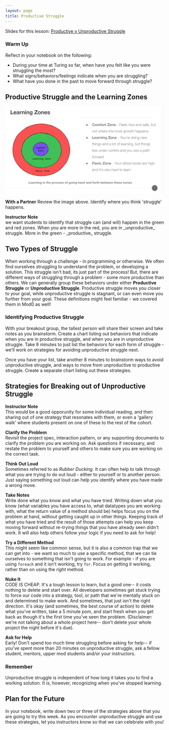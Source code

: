 ```yaml
---
layout: page
title: Productive Struggle
---
```


<section class='instructor-notes' markdown='1'>

Slides for this lesson: [Productive v Unproductive Struggle](https://docs.google.com/presentation/d/1iv1xlIxVX-TxlfZ-_K5kHvyaJ3pj_9WLww2wAffeAlU/edit#slide=id.p1)

</section>

### Warm Up
Reflect in your notebook on the following:
* During your time at Turing so far, when have you felt like you were struggling the most?
* What signs/behaviors/feelings indicate when you are struggling?
* What have you done in the past to move forward through struggle?

## Productive Struggle and the Learning Zones

![Learning Zones](/assets/images/module2/Week2/LearningZones.png)

**With a Partner** Review the image above.  Identify where you think 'struggle' happens.

<aside class="instructor-notes">
    <p><strong>Instructor Note</strong><br>we want students to identify that struggle can (and will) happen in the green and red zones. When you are more in the red, you are in _unproductive_ struggle.  More in the green - _productive_ struggle.</p>
</aside>


## Two Types of Struggle

When working through a challenge - in programming or otherwise.  We often find ourselves struggling to understand the problem, or developing a solution.  This struggle isn't bad, its just part of the process!  But, there are different ways of struggling through a problem - some more productive than others.  We can generally group these behaviors under either **Productive Struggle** or **Unproductive Struggle**.  Productive struggle moves you closer to your goal, while unproductive struggle is stagnant, or can even move you further from your goal. These definitions might feel familiar - we covered them in Mod0 as well!

### Identifying Productive Struggle

With your breakout group, the tallest person will share their screen and take notes as you brainstorm. Create a chart listing out behaviors that indicate when you are in productive struggle, and when you are in unproductive struggle. Take 8 minutes to just list the behaviors for each form of struggle - we’ll work on strategies for avoiding unproductive struggle next.

Once you have your list, take another 8 minutes to brainstorm ways to avoid unproductive struggle, and ways to move from unproductive to productive struggle. Create a separate chart listing out these strategies.

## Strategies for Breaking out of Unproductive Struggle

<aside class="instructor-notes">
    <p><strong>Instructor Note</strong><br>This would be a good opporunity for some individual reading, and then sharing out of one strategy that resonates with them, or even a 'gallery walk' where students present on one of these to the rest of the cohort.</p>
</aside>

**Clarify the Problem**  
Revisit the project spec, interaction pattern, or any supporting documents to clarify the problem you are working on.  Ask questions if necessary, and restate the problem to yourself and others to make sure you are working on the correct task.

**Think Out Loud**  
Sometimes referred to as *Rubber Ducking*. It can often help to talk through what you are trying to do out loud - either to yourself or to another person.  Just saying something out loud can help you identify where you have made a wrong move.

**Take Notes**  
Write done what you know and what you have tried.  Writing down what you know (what variables you have access to, what datatypes you are working with, what the return value of a method should be) helps focus you on the problem at hand, without getting caught up in other things.  Keeping track of what you have tried and the result of those attempts can help you keep moving forward without re-trying things that you have already seen didn't work.  It will also help others follow your logic if you need to ask for help!

**Try a Different Method**  
This might seem like common sense, but it is also a common trap that we can get into - we want so much to use a specific method, that we can tie ourselves to something that isn't going to work.  For example - if you are using `foreach` and it isn't working, try `for`.  Focus on getting it working, rather than on using the *right* method.

**Nuke It**  
CODE IS CHEAP. It's a tough lesson to learn, but a good one-- it costs nothing to delete and start over. All developers sometimes get stuck trying to force our code into a strategy, tool, or path that we're mentally stuck on and determined to make work. And sometimes, that just isn't the right direction.  It's okay (and sometimes, the best course of action) to delete what you've written, take a 5 minute pom, and start fresh when you get back as though it's the first time you've seen the problem. (Disclaimer: we're not talking about a whole project here-- don't delete your whole project the night before it's due).

**Ask for Help**  
Early! Don't spend too much time struggling before asking for help-- if you've spent more than 20 minutes on unproductive struggle, ask a fellow student, mentors, upper mod students and/or your instructors.


### Remember
Unproductive struggle is independent of how long it takes you to find a working solution.  It _is_, however, recognizing when you've stopped learning.

## Plan for the Future
In your notebook, write down two or three of the strategies above that you are going to try this week.  As you encounter unproductive struggle and use these strategies, let you instructors know so that we can celebrate with you!
